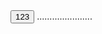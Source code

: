 <!doctype html>
<html>
<head>
<meta charset="utf-8">
<title>无标题文档</title>
<script>
function tt(){
	var x;
var d=new Date().getDay(); 
switch (d) 
{ 
  case 0:x="今天是星期日"; 
  break; 
  case 1:x="今天是星期一"; 
  break; 
  case 2:x="今天是星期二"; 
  break; 
  case 3:x="今天是星期三"; 
  break; 
  case 4:x="今天是星期四"; 
  break; 
  case 5:x="今天是星期5"; 
  break; 
  case 6:x="今天是星期6"; 
  break; 
}
document.getElementById("div1").innerHTML=x;
}
</script>
</head>

<body>
<div id="div1"></div>
<input id="btn1" type="button" value="123" onClick="tt()">
</body>
</html>
......................
